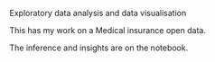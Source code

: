 Exploratory data analysis and data visualisation

This has my work on a Medical insurance open data.

The inference and insights are on the notebook.